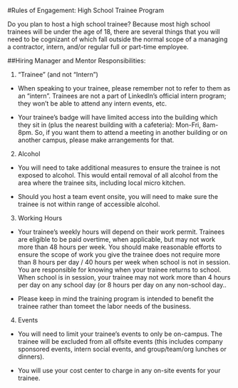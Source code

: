 #Rules of Engagement: High School Trainee Program

Do you plan to host a high school trainee? Because most high school trainees will be under the age of 18, there are several things that you will need to be cognizant of which fall outside the normal scope of a managing a contractor, intern, and/or regular full or part-time employee.

##Hiring Manager and Mentor Responsibilities:

1. “Trainee” (and not “Intern”)

  * When speaking to your trainee, please remember not to refer to them as an “intern”. Trainees are not a part of LinkedIn’s official intern program; they won’t be able to attend any intern events, etc.

  * Your trainee’s badge will have limited access into the building which they sit in (plus the nearest building with a cafeteria): Mon-Fri, 8am-8pm. So, if you want them to attend a meeting in another building or on another campus, please make arrangements for that.

2. Alcohol

  * You will need to take additional measures to ensure the trainee is not exposed to alcohol. This would entail removal of all alcohol from the area where the trainee sits, including local micro kitchen.

  * Should you host a team event onsite, you will need to make sure the trainee is not within range of accessible alcohol.

3. Working Hours

  * Your trainee’s weekly hours will depend on their work permit. Trainees are eligible to be paid overtime, when applicable, but may not work more than 48 hours per week. You should make reasonable efforts to ensure the scope of work you give the trainee does not require more than 8 hours per day / 40 hours per week when school is not in session. You are responsible for knowing when your trainee returns to school. When school is in session, your trainee may not work more than 4 hours per day on any school day (or 8 hours per day on any non-school day..

  * Please keep in mind the training program is intended to benefit the trainee rather than tomeet the labor needs of the business.

4. Events

  * You will need to limit your trainee’s events to only be on-campus. The trainee will be excluded from all offsite events (this includes company sponsored events, intern social events, and group/team/org lunches or dinners).

  * You will use your cost center to charge in any on-site events for your trainee.

